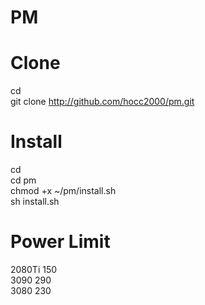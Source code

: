 # PM
#
# Clone
cd</br>
git clone http://github.com/hocc2000/pm.git</br>
#
# Install
cd</br>
cd pm</br>
chmod +x ~/pm/install.sh</br>
sh install.sh</br>
#
# Power Limit
2080Ti 150</br>
3090   290</br>
3080   230</br>
